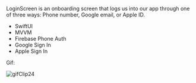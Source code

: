 LoginScreen is an onboarding screen that logs us into our app through one of three ways: Phone number, Google email, or Apple ID.
  - SwiftUI
  - MVVM
  - Firebase Phone Auth
  - Google Sign In
  - Apple Sign In

Gif:

![gifClip24](https://github.com/pizza111/LoginScreen/assets/92029663/3bdb865c-2d3a-4894-b50f-eccb8af4180a)
